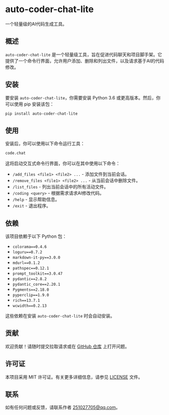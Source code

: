 # auto-coder-chat-lite

一个轻量级的AI代码生成工具。

## 概述

`auto-coder-chat-lite` 是一个轻量级工具，旨在促进代码聊天和项目脚手架。它提供了一个命令行界面，允许用户添加、删除和列出文件，以及请求基于AI的代码修改。

## 安装

要安装 `auto-coder-chat-lite`，你需要安装 Python 3.6 或更高版本。然后，你可以使用 pip 安装该包：

```bash
pip install auto-coder-chat-lite
```

## 使用

安装后，你可以使用以下命令运行工具：

```bash
code.chat
```

这将启动交互式命令行界面，你可以在其中使用以下命令：

- `/add_files <file1> <file2> ...` - 添加文件到当前会话。
- `/remove_files <file1> <file2> ...` - 从当前会话中删除文件。
- `/list_files` - 列出当前会话中的所有活动文件。
- `/coding <query>` - 根据需求请求AI修改代码。
- `/help` - 显示帮助信息。
- `/exit` - 退出程序。

## 依赖

该项目依赖于以下 Python 包：

- `colorama==0.4.6`
- `loguru==0.7.2`
- `markdown-it-py==3.0.0`
- `mdurl==0.1.2`
- `pathspec==0.12.1`
- `prompt_toolkit==3.0.47`
- `pydantic==2.8.2`
- `pydantic_core==2.20.1`
- `Pygments==2.18.0`
- `pyperclip==1.9.0`
- `rich==13.7.1`
- `wcwidth==0.2.13`

这些依赖在安装 `auto-coder-chat-lite` 时会自动安装。

## 贡献

欢迎贡献！请随时提交拉取请求或在 [GitHub 仓库](https://github.com/zt8989/auto-coder-chat-lite) 上打开问题。

## 许可证

本项目采用 MIT 许可证。有关更多详细信息，请参见 [LICENSE](LICENSE) 文件。

## 联系

如有任何问题或反馈，请联系作者 [251027705@qq.com](mailto:251027705@qq.com)。